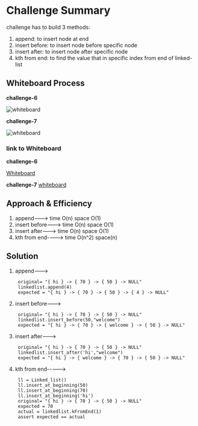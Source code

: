# Challenge Summary
challenge has to build 3 methods:
1. append: to insert node at end
2. insert before: to insert node before specific node
3. insert after: to insert node after specific node
4. kth from end: to find the value that in specific index from end of linked-list

## Whiteboard Process

**challenge-6**

![whiteboard]()

**challenge-7**

![whiteboard]()

### link to Whiteboard

**challenge-6**

[Whiteboard](https://wbd.ms/share/v2/aHR0cHM6Ly93aGl0ZWJvYXJkLm1pY3Jvc29mdC5jb20vYXBpL3YxLjAvd2hpdGVib2FyZHMvcmVkZWVtL2YwNTI5N2I0NTkwODQxNGU5MTAxZGIyM2YyOWZmYTFmX2M3MTQyNTMxLWRkNjgtNGE2Zi1iMDM2LTAzOWVjNTJkNmJkMV9mYmYyYmQ4OC05NDI0LTQxNGMtYTNlZS01N2VjYThlNzcyM2M=)

**challenge-7**
[whiteboard](https://wbd.ms/share/v2/aHR0cHM6Ly93aGl0ZWJvYXJkLm1pY3Jvc29mdC5jb20vYXBpL3YxLjAvd2hpdGVib2FyZHMvcmVkZWVtL2E0NmM5MWYyYTQzMjQzNTk5MGMwYTllYzRiOGExOTA0X2M3MTQyNTMxLWRkNjgtNGE2Zi1iMDM2LTAzOWVjNTJkNmJkMV9kZDgxNDg3YS1kNWM0LTRmNTMtOTljYS1hMWM4NzYzZmRiMDQ=)

## Approach & Efficiency
1. append---> time O(n) space O(1)
2. insert before---> time O(n) space O(1)
3. insert after---> time O(n) space O(1)
4. kth from end----> time O(n^2)  space(n)
## Solution
1. append---> 

        original= "{ hi } -> { 70 } -> { 50 } -> NULL"
        linkedlist.append(4)
        expected = "{ hi } -> { 70 } -> { 50 } -> { 4 } -> NULL"
        

2. insert before--->

        original= "{ hi } -> { 70 } -> { 50 } -> NULL"
        linkedlist.insert_before(50,"welcome")
        expected = "{ hi } -> { 70 } -> { welcome } -> { 50 } -> NULL"
        
3. insert after--->

        original= "{ hi } -> { 70 } -> { 50 } -> NULL"
        linkedlist.insert_after('hi',"welcome")
        expected = "{ hi } -> { welcome } -> { 70 } -> { 50 } -> NULL"

3. kth from end----->

        ll = Linked_list()
        ll.insert_at_beginning(50)
        ll.insert_at_beginning(70)
        ll.insert_at_beginning('hi')
        original= "{ hi } -> { 70 } -> { 50 } -> NULL"
        expected = 70
        actual = linkedlist.kFromEnd(1)
        assert expected == actual
       